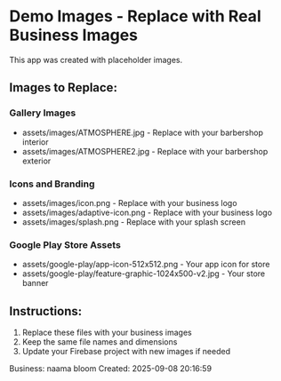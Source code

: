 # Demo Images - Replace with Real Business Images

This app was created with placeholder images. 

## Images to Replace:

### Gallery Images
- assets/images/ATMOSPHERE.jpg - Replace with your barbershop interior
- assets/images/ATMOSPHERE2.jpg - Replace with your barbershop exterior  

### Icons and Branding
- assets/images/icon.png - Replace with your business logo
- assets/images/adaptive-icon.png - Replace with your business logo
- assets/images/splash.png - Replace with your splash screen

### Google Play Store Assets  
- assets/google-play/app-icon-512x512.png - Your app icon for store
- assets/google-play/feature-graphic-1024x500-v2.jpg - Your store banner

## Instructions:
1. Replace these files with your business images
2. Keep the same file names and dimensions
3. Update your Firebase project with new images if needed

Business: naama bloom
Created: 2025-09-08 20:16:59
